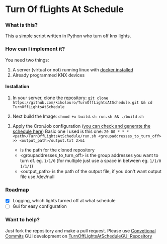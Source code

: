 # Turn Of fLights At Schedule

### What is this?

This a simple script written in Python who turn off knx lights.

### How can I implement it?

You need two things:
1. A server (virtual or not) running linux with [docker installed](https://docs.docker.com/desktop/linux/install/)
2. Already programmed KNX devices

#### Installation

 1. In your server, clone the repository:
 `git clone https://github.com/kikolouro/TurnOffLightsAtSchedule.git && cd TurnOffLightsAtSchedule`

2. Next build the Image:
`chmod +x build.sh run.sh && ./build.sh`

3. Apply the CronJob configuration ([you can check and generate the schedule here](https://crontab-generator.org/)) Basic one I used is this one:
`20 00 * * * <path>/TurnOffLightsAtSchedule/run.sh <groupaddresses_to_turn_off> >> <output_path>/output.txt 2>&1`
   - <path> is the path for the cloned repository
   - <groupaddresses_to_turn_off> is the group addresses you want to turn of. eg. `1/1/0` (for multiple just use a space in between eg. `1/1/0 1/1/1`)
   - <output_path> is the path of the output file, if you don't want output file use /dev/null

### Roadmap
- [x] Logging, which lights turned off at what schedule
- [ ] Gui for easy configuration

### Want to help?
Just fork the repository and make a pull request. Please use [Convetional Commits](https://www.conventionalcommits.org/en/v1.0.0-beta.2/)
GUI development on [TurnOffLightsAtScheduleGUI Repository](https://github.com/kikolouro/TurnOffLightsAtScheduleGUI)
